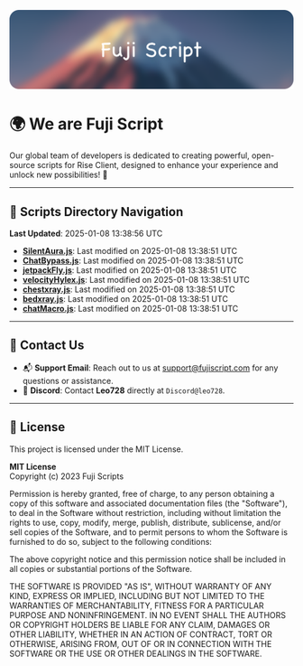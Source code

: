 ![Banner](.github/b.webp)

# 🌍 **We are Fuji Script**

Our global team of developers is dedicated to creating powerful, open-source scripts for Rise Client, designed to enhance your experience and unlock new possibilities! 🌟

---
<!-- SCRIPTS_NAVIGATION_START -->
## 📂 **Scripts Directory Navigation**

**Last Updated**: 2025-01-08 13:38:56 UTC

- **[SilentAura.js](scripts/SilentAura.js)**: Last modified on 2025-01-08 13:38:51 UTC
- **[ChatBypass.js](scripts/ChatBypass.js)**: Last modified on 2025-01-08 13:38:51 UTC
- **[jetpackFly.js](scripts/jetpackFly.js)**: Last modified on 2025-01-08 13:38:51 UTC
- **[velocityHylex.js](scripts/velocityHylex.js)**: Last modified on 2025-01-08 13:38:51 UTC
- **[chestxray.js](scripts/chestxray.js)**: Last modified on 2025-01-08 13:38:51 UTC
- **[bedxray.js](scripts/bedxray.js)**: Last modified on 2025-01-08 13:38:51 UTC
- **[chatMacro.js](scripts/chatMacro.js)**: Last modified on 2025-01-08 13:38:51 UTC

<!-- SCRIPTS_NAVIGATION_END -->

---

## 💬 **Contact Us**  
- 📬 **Support Email**: Reach out to us at [support@fujiscript.com](mailto:support@fujiscript.com) for any questions or assistance.  
- 💬 **Discord**: Contact **Leo728** directly at `Discord@leo728`.

---

## 📜 **License**

This project is licensed under the MIT License.  

**MIT License**  
Copyright (c) 2023 Fuji Scripts  

Permission is hereby granted, free of charge, to any person obtaining a copy of this software and associated documentation files (the "Software"), to deal in the Software without restriction, including without limitation the rights to use, copy, modify, merge, publish, distribute, sublicense, and/or sell copies of the Software, and to permit persons to whom the Software is furnished to do so, subject to the following conditions:  

The above copyright notice and this permission notice shall be included in all copies or substantial portions of the Software.  

THE SOFTWARE IS PROVIDED "AS IS", WITHOUT WARRANTY OF ANY KIND, EXPRESS OR IMPLIED, INCLUDING BUT NOT LIMITED TO THE WARRANTIES OF MERCHANTABILITY, FITNESS FOR A PARTICULAR PURPOSE AND NONINFRINGEMENT. IN NO EVENT SHALL THE AUTHORS OR COPYRIGHT HOLDERS BE LIABLE FOR ANY CLAIM, DAMAGES OR OTHER LIABILITY, WHETHER IN AN ACTION OF CONTRACT, TORT OR OTHERWISE, ARISING FROM, OUT OF OR IN CONNECTION WITH THE SOFTWARE OR THE USE OR OTHER DEALINGS IN THE SOFTWARE.  

